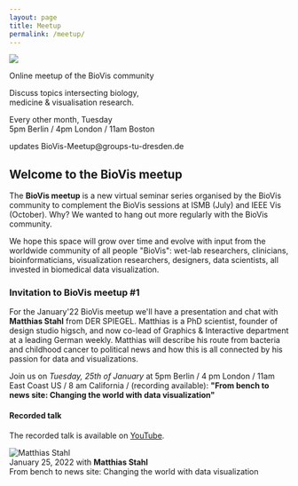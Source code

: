 ```yaml
---
layout: page
title: Meetup
permalink: /meetup/
---
```


<div class="scalable-banner meetup-banner">
    <img src="{{ site.baseurl }}/images/meetup-circle.svg" />
    <div>
        <p>Online meetup of the BioVis community</p>
        <p>Discuss topics intersecting biology,<br />medicine & visualisation research.</p>
        <p>Every other month, Tuesday<br />5pm Berlin / 4pm London / 11am Boston </p>
        <p>updates BioVis-Meetup@groups-tu-dresden.de</p>
    </div>
</div>

## Welcome to the BioVis meetup

The **BioVis meetup** is a new virtual seminar series organised by the BioVis
community to complement the BioVis sessions at ISMB (July) and IEEE Vis
(October). Why? We wanted to hang out more regularly with the BioVis community.

We hope this space will grow over time and evolve with input from the worldwide
community of all people "BioVis": wet-lab researchers, clinicians,
bioinformaticians, visualization researchers, designers, data scientists, all
invested in biomedical data visualization.

### Invitation to BioVis meetup #1

For the January'22 BioVis meetup we'll have a presentation and chat with
**Matthias Stahl** from DER SPIEGEL. Matthias is a PhD scientist,
founder of design studio higsch, and now co-lead of Graphics & Interactive
department at a leading German weekly. Matthias will describe his route from
bacteria and childhood cancer to political news and how this is all connected
by his passion for data and visualizations.

Join us on *Tuesday, 25th of January* at 5pm Berlin / 4 pm
London / 11am East Coast US / 8 am California / (recording available):
**"From bench to news site: Changing the world with data visualization"**

#### Recorded talk

The recorded talk is available on [YouTube](https://www.youtube.com/watch?v=P_cci5CrM6k).

<div class="scalable-banner meetup-speaker-banner">
    <img src="{{ site.baseurl }}/images/speakers/MatthiasStahl.jpg" alt="Matthias Stahl" />
    <div>
        <div>January 25, 2022 with <strong>Matthias Stahl</strong></div>
        <div class="title">From bench to news site: Changing the world with data visualization</div>
    </div>
</div>
